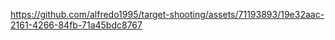 https://github.com/alfredo1995/target-shooting/assets/71193893/19e32aac-2161-4266-84fb-71a45bdc8767

